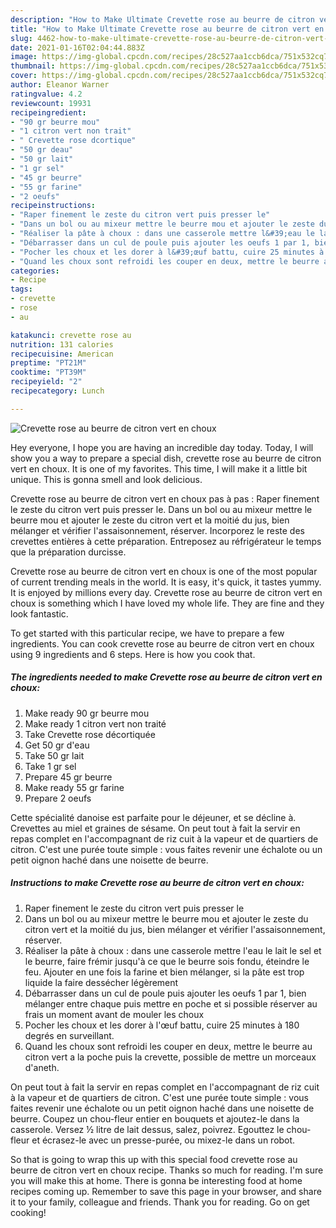 ```yaml
---
description: "How to Make Ultimate Crevette rose au beurre de citron vert en choux"
title: "How to Make Ultimate Crevette rose au beurre de citron vert en choux"
slug: 4462-how-to-make-ultimate-crevette-rose-au-beurre-de-citron-vert-en-choux
date: 2021-01-16T02:04:44.883Z
image: https://img-global.cpcdn.com/recipes/28c527aa1ccb6dca/751x532cq70/crevette-rose-au-beurre-de-citron-vert-en-choux-photo-principale-de-la-recette.jpg
thumbnail: https://img-global.cpcdn.com/recipes/28c527aa1ccb6dca/751x532cq70/crevette-rose-au-beurre-de-citron-vert-en-choux-photo-principale-de-la-recette.jpg
cover: https://img-global.cpcdn.com/recipes/28c527aa1ccb6dca/751x532cq70/crevette-rose-au-beurre-de-citron-vert-en-choux-photo-principale-de-la-recette.jpg
author: Eleanor Warner
ratingvalue: 4.2
reviewcount: 19931
recipeingredient:
- "90 gr beurre mou"
- "1 citron vert non trait"
- " Crevette rose dcortique"
- "50 gr deau"
- "50 gr lait"
- "1 gr sel"
- "45 gr beurre"
- "55 gr farine"
- "2 oeufs"
recipeinstructions:
- "Raper finement le zeste du citron vert puis presser le"
- "Dans un bol ou au mixeur mettre le beurre mou et ajouter le zeste du citron vert et la moitié du jus, bien mélanger et vérifier l&#39;assaisonnement, réserver."
- "Réaliser la pâte à choux : dans une casserole mettre l&#39;eau le lait le sel et le beurre, faire frémir jusqu&#39;à ce que le beurre sois fondu, éteindre le feu. Ajouter en une fois la farine et bien mélanger, si la pâte est trop liquide la faire dessécher légèrement"
- "Débarrasser dans un cul de poule puis ajouter les oeufs 1 par 1, bien mélanger entre chaque puis mettre en poche et si possible réserver au frais un moment avant de mouler les choux"
- "Pocher les choux et les dorer à l&#39;œuf battu, cuire 25 minutes à 180 degrés en surveillant."
- "Quand les choux sont refroidi les couper en deux, mettre le beurre au citron vert a la poche puis la crevette, possible de mettre un morceaux d&#39;aneth."
categories:
- Recipe
tags:
- crevette
- rose
- au

katakunci: crevette rose au 
nutrition: 131 calories
recipecuisine: American
preptime: "PT21M"
cooktime: "PT39M"
recipeyield: "2"
recipecategory: Lunch

---
```



![Crevette rose au beurre de citron vert en choux](https://img-global.cpcdn.com/recipes/28c527aa1ccb6dca/751x532cq70/crevette-rose-au-beurre-de-citron-vert-en-choux-photo-principale-de-la-recette.jpg)

Hey everyone, I hope you are having an incredible day today. Today, I will show you a way to prepare a special dish, crevette rose au beurre de citron vert en choux. It is one of my favorites. This time, I will make it a little bit unique. This is gonna smell and look delicious.

Crevette rose au beurre de citron vert en choux pas à pas : Raper finement le zeste du citron vert puis presser le. Dans un bol ou au mixeur mettre le beurre mou et ajouter le zeste du citron vert et la moitié du jus, bien mélanger et vérifier l&#39;assaisonnement, réserver. Incorporez le reste des crevettes entières à cette préparation. Entreposez au réfrigérateur le temps que la préparation durcisse.

Crevette rose au beurre de citron vert en choux is one of the most popular of current trending meals in the world. It is easy, it's quick, it tastes yummy. It is enjoyed by millions every day. Crevette rose au beurre de citron vert en choux is something which I have loved my whole life. They are fine and they look fantastic.


To get started with this particular recipe, we have to prepare a few ingredients. You can cook crevette rose au beurre de citron vert en choux using 9 ingredients and 6 steps. Here is how you cook that.

<!--inarticleads1-->

##### The ingredients needed to make Crevette rose au beurre de citron vert en choux:

1. Make ready 90 gr beurre mou
1. Make ready 1 citron vert non traité
1. Take  Crevette rose décortiquée
1. Get 50 gr d&#39;eau
1. Take 50 gr lait
1. Take 1 gr sel
1. Prepare 45 gr beurre
1. Make ready 55 gr farine
1. Prepare 2 oeufs


Cette spécialité danoise est parfaite pour le déjeuner, et se décline à. Crevettes au miel et graines de sésame. On peut tout à fait la servir en repas complet en l&#39;accompagnant de riz cuit à la vapeur et de quartiers de citron. C&#39;est une purée toute simple : vous faites revenir une échalote ou un petit oignon haché dans une noisette de beurre. 

<!--inarticleads2-->

##### Instructions to make Crevette rose au beurre de citron vert en choux:

1. Raper finement le zeste du citron vert puis presser le
1. Dans un bol ou au mixeur mettre le beurre mou et ajouter le zeste du citron vert et la moitié du jus, bien mélanger et vérifier l&#39;assaisonnement, réserver.
1. Réaliser la pâte à choux : dans une casserole mettre l&#39;eau le lait le sel et le beurre, faire frémir jusqu&#39;à ce que le beurre sois fondu, éteindre le feu. Ajouter en une fois la farine et bien mélanger, si la pâte est trop liquide la faire dessécher légèrement
1. Débarrasser dans un cul de poule puis ajouter les oeufs 1 par 1, bien mélanger entre chaque puis mettre en poche et si possible réserver au frais un moment avant de mouler les choux
1. Pocher les choux et les dorer à l&#39;œuf battu, cuire 25 minutes à 180 degrés en surveillant.
1. Quand les choux sont refroidi les couper en deux, mettre le beurre au citron vert a la poche puis la crevette, possible de mettre un morceaux d&#39;aneth.


On peut tout à fait la servir en repas complet en l&#39;accompagnant de riz cuit à la vapeur et de quartiers de citron. C&#39;est une purée toute simple : vous faites revenir une échalote ou un petit oignon haché dans une noisette de beurre. Coupez un chou-fleur entier en bouquets et ajoutez-le dans la casserole. Versez ½ litre de lait dessus, salez, poivrez. Egouttez le chou-fleur et écrasez-le avec un presse-purée, ou mixez-le dans un robot. 

So that is going to wrap this up with this special food crevette rose au beurre de citron vert en choux recipe. Thanks so much for reading. I'm sure you will make this at home. There is gonna be interesting food at home recipes coming up. Remember to save this page in your browser, and share it to your family, colleague and friends. Thank you for reading. Go on get cooking!

